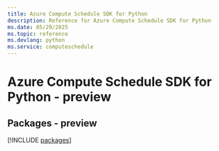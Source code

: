 ```yaml
---
title: Azure Compute Schedule SDK for Python
description: Reference for Azure Compute Schedule SDK for Python
ms.date: 05/29/2025
ms.topic: reference
ms.devlang: python
ms.service: computeschedule
---
```

# Azure Compute Schedule SDK for Python - preview
## Packages - preview
[!INCLUDE [packages](compute-schedule-index.md)]